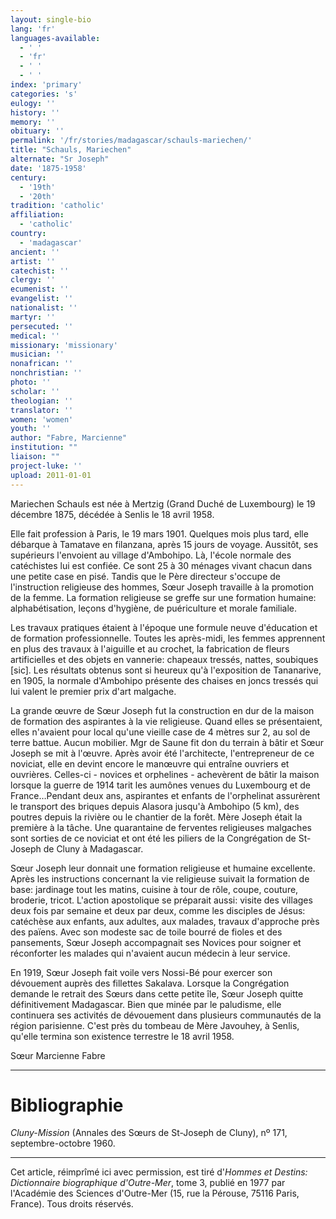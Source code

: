 ```yaml
---
layout: single-bio
lang: 'fr'
languages-available:
  - ' '
  - 'fr'
  - ' '
  - ' '
index: 'primary'
categories: 's'
eulogy: ''
history: ''
memory: ''
obituary: ''
permalink: '/fr/stories/madagascar/schauls-mariechen/'
title: "Schauls, Mariechen"
alternate: "Sr Joseph"
date: '1875-1958'
century:
  - '19th'
  - '20th'
tradition: 'catholic'
affiliation:
  - 'catholic'
country:
  - 'madagascar'
ancient: ''
artist: ''
catechist: ''
clergy: ''
ecumenist: ''
evangelist: ''
nationalist: ''
martyr: ''
persecuted: ''
medical: ''
missionary: 'missionary'
musician: ''
nonafrican: ''
nonchristian: ''
photo: ''
scholar: ''
theologian: ''
translator: ''
women: 'women'
youth: ''
author: "Fabre, Marcienne"
institution: ""
liaison: ""
project-luke: ''
upload: 2011-01-01
---
```




Mariechen Schauls est née à Mertzig (Grand Duché de Luxembourg) le 19 décembre 1875, décédée à Senlis le 18 avril 1958.

Elle fait profession à Paris, le 19 mars 1901. Quelques mois plus tard, elle débarque à Tamatave en filanzana, après 15 jours de voyage. Aussitôt, ses supérieurs l'envoient au village d'Ambohipo. Là, l'école normale des catéchistes lui est confiée. Ce sont 25 à 30 ménages vivant chacun dans une petite case en pisé. Tandis que le Père directeur s'occupe de l'instruction religieuse des hommes, Sœur Joseph travaille à la promotion de la femme. La formation religieuse se greffe sur une formation humaine: alphabétisation, leçons d'hygiène, de puériculture et morale familiale.

Les travaux pratiques étaient à l'époque une formule neuve d'éducation et de formation professionnelle. Toutes les après-midi, les femmes apprennent en plus des travaux à l'aiguille et au crochet, la fabrication de fleurs artificielles et des objets en vannerie: chapeaux tressés, nattes, soubiques [sic]. Les résultats obtenus sont si heureux qu'à l'exposition de Tananarive, en 1905, la normale d'Ambohipo présente des chaises en joncs tressés qui lui valent le premier prix d'art malgache.

La grande œuvre de Sœur Joseph fut la construction en dur de la maison de formation des aspirantes à la vie religieuse. Quand elles se présentaient, elles n'avaient pour local qu'une vieille case de 4 mètres sur 2, au sol de terre battue. Aucun mobilier. Mgr de Saune fit don du terrain à bâtir et Sœur Joseph se mit à l'œuvre. Après avoir été l'architecte, l'entrepreneur de ce noviciat, elle en devint encore le manœuvre qui entraîne ouvriers et ouvrières. Celles-ci - novices et orphelines - achevèrent de bâtir la maison lorsque la guerre de 1914 tarit les aumônes venues du Luxembourg et de France…Pendant deux ans, aspirantes et enfants de l'orphelinat assurèrent le transport des briques depuis Alasora jusqu'à Ambohipo (5 km), des poutres depuis la rivière ou le chantier de la forêt. Mère Joseph était la première à la tâche. Une quarantaine de ferventes religieuses malgaches sont sorties de ce noviciat et ont été les piliers de la Congrégation de St-Joseph de Cluny à Madagascar.

Sœur Joseph leur donnait une formation religieuse et humaine excellente. Après les instructions concernant la vie religieuse suivait la formation de base: jardinage tout les matins, cuisine à tour de rôle, coupe, couture, broderie, tricot. L'action apostolique se préparait aussi: visite des villages deux fois par semaine et deux par deux, comme les disciples de Jésus: catéchèse aux enfants, aux adultes, aux malades, travaux d'approche près des païens. Avec son modeste sac de toile bourré de fioles et des pansements, Sœur Joseph accompagnait ses Novices pour soigner et réconforter les malades qui n'avaient aucun médecin à leur service.

En 1919, Sœur Joseph fait voile vers Nossi-Bé pour exercer son dévouement auprès des fillettes Sakalava. Lorsque la Congrégation demande le retrait des Sœurs dans cette petite île, Sœur Joseph quitte définitivement Madagascar. Bien que minée par le paludisme, elle continuera ses activités de dévouement dans plusieurs communautés de la région parisienne. C'est près du tombeau de Mère Javouhey, à Senlis, qu'elle termina son existence terrestre le 18 avril 1958.

Sœur Marcienne Fabre

---

# Bibliographie

*Cluny-Mission* (Annales des Sœurs de St-Joseph de Cluny), nº 171, septembre-octobre 1960.

---

Cet article, réimprîmé ici avec permission, est tiré d'*Hommes et Destins: Dictionnaire biographique d'Outre-Mer*, tome 3, publié en 1977 par l'Académie des Sciences d'Outre-Mer (15, rue la Pérouse, 75116 Paris, France). Tous droits réservés.
